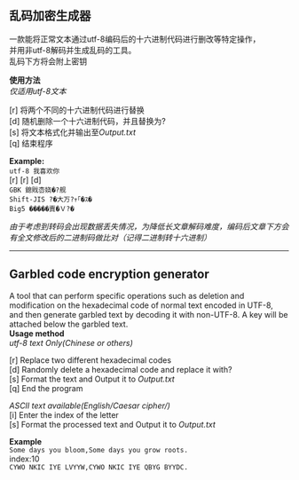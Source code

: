 ## 乱码加密生成器
一款能将正常文本通过utf-8编码后的十六进制代码进行删改等特定操作，   
并用非utf-8解码并生成乱码的工具。  
乱码下方将会附上密钥 

**使用方法**  
_仅适用utf-8文本_  

[r] 将两个不同的十六进制代码进行替换  
[d] 随机删除一个十六进制代码，并且替换为?  
[s] 将文本格式化并输出至*Output.txt*  
[q] 结束程序

**Example:**  
`utf-8 我喜欢你`  
[r] [r] [d]   
`GBK 鎴戝枩娆�?舰`  
`Shift-JIS ?�大万?ｬ｢�ｽ�`  
`Big5 �����賣�Ｖ?�`
   
*由于考虑到转码会出现数据丢失情况，为降低长文章解码难度，编码后文章下方会有全文修改后的二进制码做比对（记得二进制转十六进制）*
***
## Garbled code encryption generator  
A tool that can perform specific operations such as deletion and modification on the hexadecimal code of normal text encoded in UTF-8, and then generate garbled text by decoding it with non-UTF-8. A key will be attached below the garbled text.  
**Usage method**  
_utf-8 text Only(Chinese or others)_  

[r] Replace two different hexadecimal codes  
[d] Randomly delete a hexadecimal code and replace it with?  
[s] Format the text and Output it to *Output.txt*  
[q] End the program

_ASCII text available(English/Caesar cipher/)_  
[i] Enter the index of the letter  
[s] Format the processed text and Output it to *Output.txt*  

**Example**  
`Some days you bloom,Some days you grow roots.`  
index:10  
`CYWO NKIC IYE LVYYW,CYWO NKIC IYE QBYG BYYDC.`





